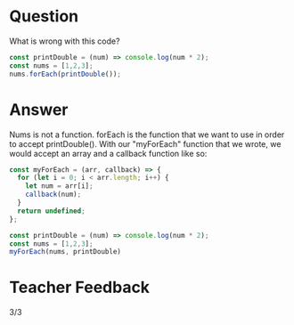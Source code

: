 # Question
What is wrong with this code?

```js
const printDouble = (num) => console.log(num * 2);
const nums = [1,2,3];
nums.forEach(printDouble());
```

# Answer
Nums is not a function. forEach is the function that we want to use in order to accept printDouble(). With our "myForEach" function that we wrote, we would accept an array and a callback function like so:
```jsx 
const myForEach = (arr, callback) => {
  for (let i = 0; i < arr.length; i++) {
    let num = arr[i];
    callback(num);
  }
  return undefined;
};

const printDouble = (num) => console.log(num * 2);
const nums = [1,2,3];
myForEach(nums, printDouble)
```

# Teacher Feedback
3/3